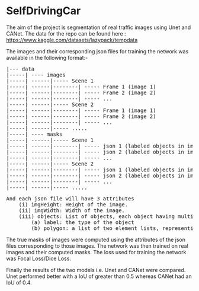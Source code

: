 # SelfDrivingCar

The aim of the project is segmentation of real traffic images using Unet and CANet. The data for the repo can be found here : https://www.kaggle.com/datasets/lazypack/tempdata

The images and their corresponding json files for training the network was available in the following format:-

<pre>
|--- data
|-----| ---- images
|-----| ------|----- Scene 1
|-----| ------|--------| ----- Frame 1 (image 1)
|-----| ------|--------| ----- Frame 2 (image 2)
|-----| ------|--------| ----- ...
|-----| ------|----- Scene 2
|-----| ------|--------| ----- Frame 1 (image 1)
|-----| ------|--------| ----- Frame 2 (image 2)
|-----| ------|--------| ----- ...
|-----| ------|----- .....
|-----| ---- masks
|-----| ------|----- Scene 1
|-----| ------|--------| ----- json 1 (labeled objects in image 1)
|-----| ------|--------| ----- json 2 (labeled objects in image 1)
|-----| ------|--------| ----- ...
|-----| ------|----- Scene 2
|-----| ------|--------| ----- json 1 (labeled objects in image 1)
|-----| ------|--------| ----- json 2 (labeled objects in image 1)
|-----| ------|--------| ----- ...
|-----| ------|----- .....
</pre>

<pre>
And each json file will have 3 attributes
    (i) imgHeight: Height of the image.
    (ii) imgWidth: Width of the image.
    (iii) objects: List of objects, each object having multiple attributes:-
        (a) label: the type of the object
        (b) polygon: a list of two element lists, representing the coordinates of the polygon
</pre> 
 
 The true masks of images were computed using the attributes of the json files corresponding to those images. The network was then trained on real images and their
 computed masks. The loss used for training the network was Focal Loss/Dice Loss.
 
 Finally the results of the two models i.e. Unet and CANet were compared. Unet performed better with a IoU of greater than 0.5 whereas CANet had an IoU of 0.4.
 
